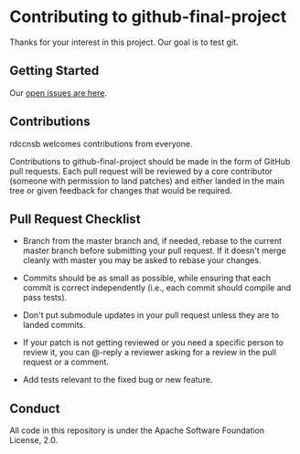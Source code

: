 # Contributing to github-final-project

Thanks for your interest in this project. Our goal is to test git.

## Getting Started

Our [open issues are here](https://github.com/rdccnsb/github-final-project/issues).

## Contributions

rdccnsb welcomes contributions from everyone.

Contributions to github-final-project should be made in the form of GitHub pull requests. Each pull request will
be reviewed by a core contributor (someone with permission to land patches) and either landed in the
main tree or given feedback for changes that would be required.

## Pull Request Checklist

- Branch from the master branch and, if needed, rebase to the current master
  branch before submitting your pull request. If it doesn't merge cleanly with
  master you may be asked to rebase your changes.

- Commits should be as small as possible, while ensuring that each commit is
  correct independently (i.e., each commit should compile and pass tests). 

- Don't put submodule updates in your pull request unless they are to landed
  commits.

- If your patch is not getting reviewed or you need a specific person to review
  it, you can @-reply a reviewer asking for a review in the pull request or a
  comment.

- Add tests relevant to the fixed bug or new feature.  

## Conduct

All code in this repository is under the Apache Software Foundation License, 2.0.
